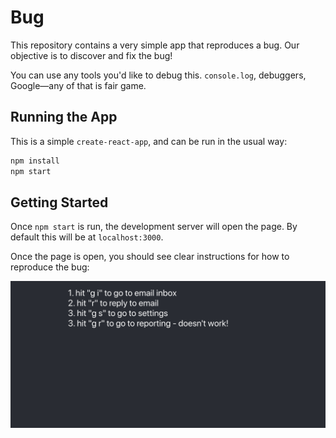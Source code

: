 # Bug

This repository contains a very simple app that reproduces a bug. Our objective is to discover and
fix the bug!

You can use any tools you'd like to debug this. `console.log`, debuggers, Google—any of that is fair
game.

## Running the App

This is a simple `create-react-app`, and can be run in the usual way:

```sh
npm install
npm start
```

## Getting Started

Once `npm start` is run, the development server will open the page. By default this will be at
`localhost:3000`.

Once the page is open, you should see clear instructions for how to reproduce the bug:

![Repro](public/repro.png)
